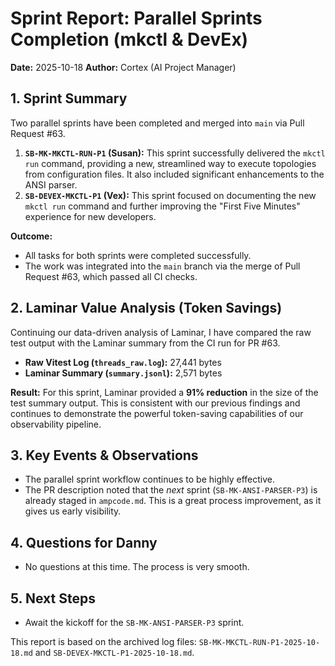 # Sprint Report: Parallel Sprints Completion (mkctl & DevEx)

**Date:** 2025-10-18
**Author:** Cortex (AI Project Manager)

## 1. Sprint Summary

Two parallel sprints have been completed and merged into `main` via Pull Request #63.

1.  **`SB-MK-MKCTL-RUN-P1` (Susan):** This sprint successfully delivered the `mkctl run` command, providing a new, streamlined way to execute topologies from configuration files. It also included significant enhancements to the ANSI parser.
2.  **`SB-DEVEX-MKCTL-P1` (Vex):** This sprint focused on documenting the new `mkctl run` command and further improving the "First Five Minutes" experience for new developers.

**Outcome:**
- All tasks for both sprints were completed successfully.
- The work was integrated into the `main` branch via the merge of Pull Request #63, which passed all CI checks.

## 2. Laminar Value Analysis (Token Savings)

Continuing our data-driven analysis of Laminar, I have compared the raw test output with the Laminar summary from the CI run for PR #63.

-   **Raw Vitest Log (`threads_raw.log`):** 27,441 bytes
-   **Laminar Summary (`summary.jsonl`):** 2,571 bytes

**Result:**
For this sprint, Laminar provided a **91% reduction** in the size of the test summary output. This is consistent with our previous findings and continues to demonstrate the powerful token-saving capabilities of our observability pipeline.

## 3. Key Events & Observations

- The parallel sprint workflow continues to be highly effective.
- The PR description noted that the *next* sprint (`SB-MK-ANSI-PARSER-P3`) is already staged in `ampcode.md`. This is a great process improvement, as it gives us early visibility.

## 4. Questions for Danny

- No questions at this time. The process is very smooth.

## 5. Next Steps

- Await the kickoff for the `SB-MK-ANSI-PARSER-P3` sprint.

This report is based on the archived log files: `SB-MK-MKCTL-RUN-P1-2025-10-18.md` and `SB-DEVEX-MKCTL-P1-2025-10-18.md`.
